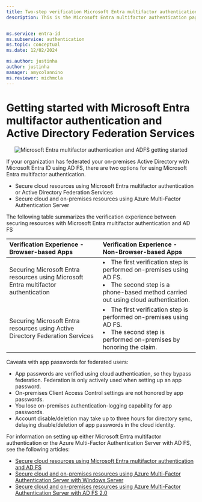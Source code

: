 ```yaml
---
title: Two-step verification Microsoft Entra multifactor authentication and ADFS
description: This is the Microsoft Entra multifactor authentication page that describes how to get started with Microsoft Entra multifactor authentication and AD FS.


ms.service: entra-id
ms.subservice: authentication
ms.topic: conceptual
ms.date: 12/02/2024

ms.author: justinha
author: justinha
manager: amycolannino
ms.reviewer: michmcla
---
```

# Getting started with Microsoft Entra multifactor authentication and Active Directory Federation Services

<center>

![Microsoft Entra multifactor authentication and ADFS getting started](./media/multi-factor-authentication-get-started-adfs/adfs.png)</center>

If your organization has federated your on-premises Active Directory with Microsoft Entra ID using AD FS, there are two options for using Microsoft Entra multifactor authentication.

* Secure cloud resources using Microsoft Entra multifactor authentication or Active Directory Federation Services
* Secure cloud and on-premises resources using Azure Multi-Factor Authentication Server

The following table summarizes the verification experience between securing resources with Microsoft Entra multifactor authentication and AD FS

| Verification Experience - Browser-based Apps | Verification Experience - Non-Browser-based Apps |
|:--- |:--- |
| Securing Microsoft Entra resources using Microsoft Entra multifactor authentication |<li>The first verification step is performed on-premises using AD FS.</li> <li>The second step is a phone-based method carried out using cloud authentication.</li> |
| Securing Microsoft Entra resources using Active Directory Federation Services |<li>The first verification step is performed on-premises using AD FS.</li><li>The second step is performed on-premises by honoring the claim.</li> |

Caveats with app passwords for federated users:

* App passwords are verified using cloud authentication, so they bypass federation. Federation is only actively used when setting up an app password.
* On-premises Client Access Control settings are not honored by app passwords.
* You lose on-premises authentication-logging capability for app passwords.
* Account disable/deletion may take up to three hours for directory sync, delaying disable/deletion of app passwords in the cloud identity.

For information on setting up either Microsoft Entra multifactor authentication or the Azure Multi-Factor Authentication Server with AD FS, see the following articles:

* [Secure cloud resources using Microsoft Entra multifactor authentication and AD FS](howto-mfa-adfs.md)
* [Secure cloud and on-premises resources using Azure Multi-Factor Authentication Server with Windows Server](howto-mfaserver-adfs-windows-server.md)
* [Secure cloud and on-premises resources using Azure Multi-Factor Authentication Server with AD FS 2.0](howto-mfaserver-adfs-2.md)
